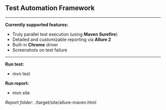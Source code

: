 Test Automation Framework
-
---
**Currently supported features:**

- Truly parallel test execution (using **Maven Surefire**)
- Detailed and customizable reporting via **Allure 2**
- Built-in **Chrome** driver
- Screenshots on test failure

---

**Run test:**

- mvn test

**Run report:**

- mvn site

*Report folder:*
 ./target/site/allure-maven.html